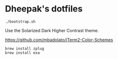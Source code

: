# Dheepak's dotfiles

```
./bootstrap.sh
```

Use the Solarized Dark Higher Contrast theme.

https://github.com/mbadolato/iTerm2-Color-Schemes

```
brew install zplug
brew install exa
```

